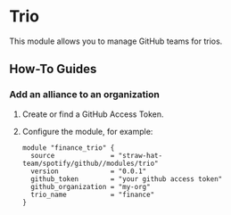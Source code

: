 # Trio

This module allows you to manage GitHub teams for trios.

## How-To Guides

### Add an alliance to an organization

1. Create or find a GitHub Access Token.
2. Configure the module, for example:

    ```hcl
    module "finance_trio" {
      source              = "straw-hat-team/spotify/github//modules/trio"
      version             = "0.0.1"
      github_token        = "your github access token"
      github_organization = "my-org"
      trio_name           = "finance"
    }
    ```
